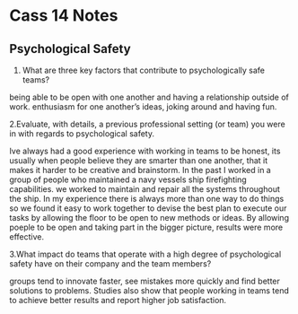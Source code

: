 # Cass 14 Notes

## Psychological Safety

1. What are three key factors that contribute to psychologically safe teams?

being able to be open with one another and having a relationship outside of work.
enthusiasm for one another’s ideas, joking around and having fun.

2.Evaluate, with details, a previous professional setting (or team) you were in with regards to psychological safety.

Ive always had a good experience with working in teams to be honest, its usually when people believe they are smarter than one another, that it makes it harder to be creative and brainstorm. In the past I worked in a group of people who maintained a navy vessels ship firefighting capabilities. we worked to maintain and repair all the systems throughout the ship. In my experience there is always more than one way to do things so we found it easy to work together to devise the best plan to execute our tasks by allowing the floor to be open to new methods or ideas. By allowing poeple to be open and taking part in the bigger picture, results were more effective.

3.What impact do teams that operate with a high degree of psychological safety have on their company and the team members?

 groups tend to innovate faster, see mistakes more quickly and find better solutions to problems. Studies also show that people working in teams tend to achieve better results and report higher job satisfaction.

 